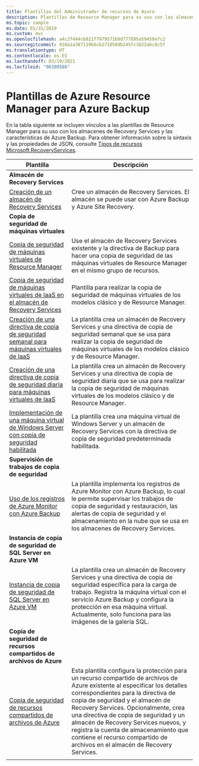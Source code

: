```yaml
---
title: Plantillas del Administrador de recursos de Azure
description: Plantillas de Resource Manager para su uso con los almacenes de Recovery Services y las características de Azure Backup
ms.topic: sample
ms.date: 01/31/2019
ms.custom: mvc
ms.openlocfilehash: a4c2f444cb821f7979571b9d777895a59450e7c2
ms.sourcegitcommit: 910a1a38711966cb171050db245fc3b22abc8c5f
ms.translationtype: HT
ms.contentlocale: es-ES
ms.lasthandoff: 03/19/2021
ms.locfileid: "96309586"
---
```

# <a name="azure-resource-manager-templates-for-azure-backup"></a>Plantillas de Azure Resource Manager para Azure Backup

En la tabla siguiente se incluyen vínculos a las plantillas de Resource Manager para su uso con los almacenes de Recovery Services y las características de Azure Backup. Para obtener información sobre la sintaxis y las propiedades de JSON, consulte [Tipos de recursos Microsoft.RecoveryServices](/azure/templates/microsoft.recoveryservices/allversions).

| Plantilla | Descripción |
|---|---|
|**Almacén de Recovery Services** | |
| [Creación de un almacén de Recovery Services](https://github.com/Azure/azure-quickstart-templates/tree/master/101-recovery-services-vault-create)| Cree un almacén de Recovery Services. El almacén se puede usar con Azure Backup y Azure Site Recovery. |
|**Copia de seguridad de máquinas virtuales**| |
| [Copia de seguridad de máquinas virtuales de Resource Manager](https://github.com/Azure/azure-quickstart-templates/tree/master/101-recovery-services-backup-vms) | Use el almacén de Recovery Services existente y la directiva de Backup para hacer una copia de seguridad de las máquinas virtuales de Resource Manager en el mismo grupo de recursos.|
| [Copia de seguridad de máquinas virtuales de IaaS en el almacén de Recovery Services](https://github.com/Azure/azure-quickstart-templates/tree/master/201-recovery-services-backup-classic-resource-manager-vms) | Plantilla para realizar la copia de seguridad de máquinas virtuales de los modelos clásico y de Resource Manager. |
| [Creación de una directiva de copia de seguridad semanal para máquinas virtuales de IaaS](https://github.com/Azure/azure-quickstart-templates/tree/master/101-recovery-services-weekly-backup-policy-create) | La plantilla crea un almacén de Recovery Services y una directiva de copia de seguridad semanal que se usa para realizar la copia de seguridad de máquinas virtuales de los modelos clásico y de Resource Manager.|
| [Creación de una directiva de copia de seguridad diaria para máquinas virtuales de IaaS](https://github.com/Azure/azure-quickstart-templates/tree/master/101-recovery-services-daily-backup-policy-create) | La plantilla crea un almacén de Recovery Services y una directiva de copia de seguridad diaria que se usa para realizar la copia de seguridad de máquinas virtuales de los modelos clásico y de Resource Manager.|
| [Implementación de una máquina virtual de Windows Server con copia de seguridad habilitada](https://github.com/Azure/azure-quickstart-templates/tree/master/101-recovery-services-create-vm-and-configure-backup) | La plantilla crea una máquina virtual de Windows Server y un almacén de Recovery Services con la directiva de copia de seguridad predeterminada habilitada.|
|**Supervisión de trabajos de copia de seguridad** |  |
| [Uso de los registros de Azure Monitor con Azure Backup](https://github.com/Azure/azure-quickstart-templates/tree/master/101-backup-oms-monitoring) | La plantilla implementa los registros de Azure Monitor con Azure Backup, lo cual le permite supervisar los trabajos de copia de seguridad y restauración, las alertas de copia de seguridad y el almacenamiento en la nube que se usa en los almacenes de Recovery Services.|  
|**Instancia de copia de seguridad de SQL Server en Azure VM** |  |
| [Instancia de copia de seguridad de SQL Server en Azure VM](https://github.com/Azure/azure-quickstart-templates/tree/master/101-recovery-services-vm-workload-backup) | La plantilla crea un almacén de Recovery Services y una directiva de copia de seguridad específica para la carga de trabajo. Registra la máquina virtual con el servicio Azure Backup y configura la protección en esa máquina virtual. Actualmente, solo funciona para las imágenes de la galería SQL. |
|**Copia de seguridad de recursos compartidos de archivos de Azure** |  |
| [Copia de seguridad de recursos compartidos de archivos de Azure](https://github.com/Azure/azure-quickstart-templates/tree/master/101-recovery-services-backup-file-share) | Esta plantilla configura la protección para un recurso compartido de archivos de Azure existente al especificar los detalles correspondientes para la directiva de copia de seguridad y el almacén de Recovery Services. Opcionalmente, crea una directiva de copia de seguridad y un almacén de Recovery Services nuevos, y registra la cuenta de almacenamiento que contiene el recurso compartido de archivos en el almacén de Recovery Services. |
|   |   |
